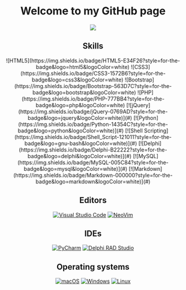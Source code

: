 <div align="center">

# Welcome to my GitHub page
</div>

<div align="center">
<picture>
  <img src="https://github-readme-stats.vercel.app/api?username=viking1304&show_icons=true&bg_color=0,0b00ff,0028ff,196cff,007eff&title_color=b2f2ff&text_color=fff&icon_color=b2f2ff" >
</picture>
</div>

<div align="center">

## Skills
<picture>
  ![HTML5](https://img.shields.io/badge/HTML5-E34F26?style=for-the-badge&logo=html5&logoColor=white)
</picture>
<picture>
  ![CSS3](https://img.shields.io/badge/CSS3-1572B6?style=for-the-badge&logo=css3&logoColor=white)
</picture>
<picture>
  ![Bootstrap](https://img.shields.io/badge/Bootstrap-563D7C?style=for-the-badge&logo=bootstrap&logoColor=white)
</picture>
<picture>
  ![PHP](https://img.shields.io/badge/PHP-777BB4?style=for-the-badge&logo=php&logoColor=white)
</picture>
[![jQuery](https://img.shields.io/badge/jQuery-0769AD?style=for-the-badge&logo=jquery&logoColor=white)](#)
[![Python](https://img.shields.io/badge/Python-14354C?style=for-the-badge&logo=python&logoColor=white)](#)
[![Shell Scripting](https://img.shields.io/badge/Shell_Script-121011?style=for-the-badge&logo=gnu-bash&logoColor=white)](#)
[![Delphi](https://img.shields.io/badge/Delphi-B22222?style=for-the-badge&logo=delphi&logoColor=white)](#)
[![MySQL](https://img.shields.io/badge/MySQL-005C84?style=for-the-badge&logo=mysql&logoColor=white)](#)
[![Markdown](https://img.shields.io/badge/Markdown-000000?style=for-the-badge&logo=markdown&logoColor=white)](#)

## Editors
[![Visual Studio Code](https://img.shields.io/badge/Visual_Studio_Code-0078D4?style=for-the-badge&logo=visual%20studio%20code&logoColor=white)](#)
[![NeoVim](https://img.shields.io/badge/NeoVim-%2357A143.svg?&style=for-the-badge&logo=neovim&logoColor=white)](#)

## IDEs
[![PyCharm](https://img.shields.io/badge/PyCharm-14354C.svg?&style=for-the-badge&logo=PyCharm&logoColor=white)](#)
[![Delphi RAD Studio](https://img.shields.io/badge/Delphi_RAD_Studio-B22222?style=for-the-badge&logo=delphi&logoColor=white)](#)

## Operating systems
[![macOS](https://img.shields.io/badge/mac%20os-333333?style=for-the-badge&logo=apple&logoColor=white)](#)
[![Windows](https://img.shields.io/badge/Windows-0078D6?style=for-the-badge&logo=windows&logoColor=white)](#)
[![Linux](https://img.shields.io/badge/Linux-FCC624?style=for-the-badge&logo=linux&logoColor=black)](#)
</div>





<!--
**viking1304/viking1304** is a ✨ _special_ ✨ repository because its `README.md` (this file) appears on your GitHub profile.

Here are some ideas to get you started:

- 🔭 I’m currently working on ...
- 🌱 I’m currently learning ...
- 👯 I’m looking to collaborate on ...
- 🤔 I’m looking for help with ...
- 💬 Ask me about ...
- 📫 How to reach me: ...
- 😄 Pronouns: ...
- ⚡ Fun fact: ...

[![viking1304's GitHub stats](https://github-readme-stats.vercel.app/api?username=viking1304&show_icons=true&bg_color=0,0b00ff,0028ff,196cff,007eff&title_color=b2f2ff&text_color=fff&icon_color=b2f2ff)](https://github.com/viking1304/)

-->

